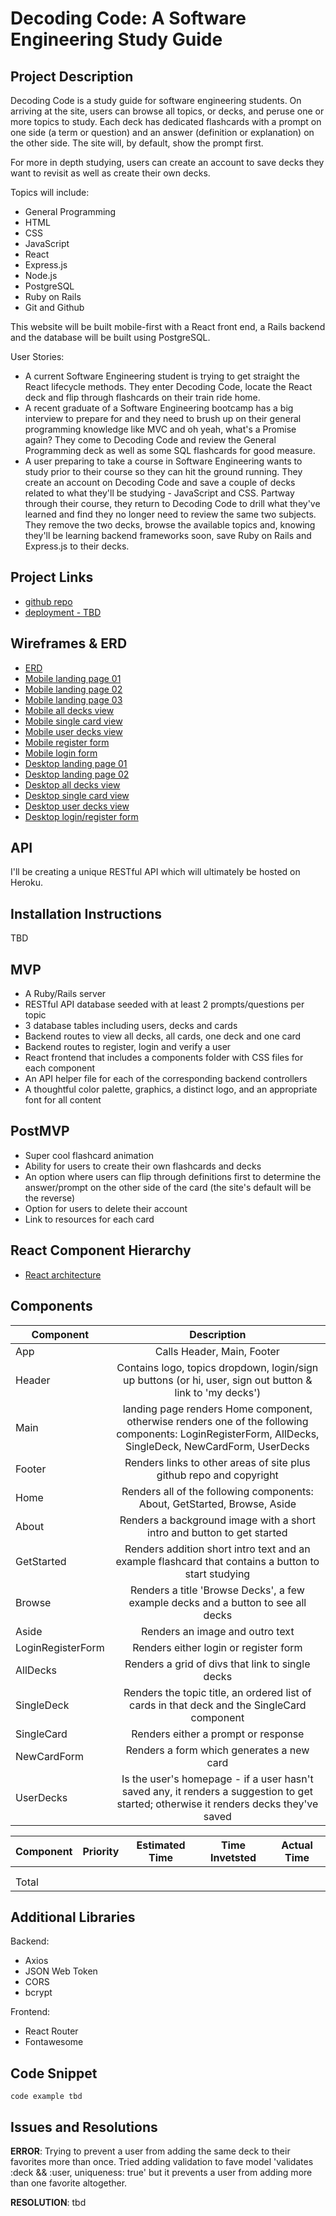 # Decoding Code: A Software Engineering Study Guide

## Project Description

Decoding Code is a study guide for software engineering students. On arriving at the site, users can browse all topics, or decks, and peruse one or more topics to study. Each deck has dedicated flashcards with a prompt on one side (a term or question) and an answer (definition or explanation) on the other side. The site will, by default, show the prompt first.

For more in depth studying, users can create an account to save decks they want to revisit as well as create their own decks. 

Topics will include:

- General Programming
- HTML
- CSS
- JavaScript
- React
- Express.js
- Node.js
- PostgreSQL
- Ruby on Rails
- Git and Github

This website will be built mobile-first with a React front end, a Rails backend and the database will be built using PostgreSQL.

User Stories: 

- A current Software Engineering student is trying to get straight the React lifecycle methods. They enter Decoding Code, locate the React deck and flip through flashcards on their train ride home.
- A recent graduate of a Software Engineering bootcamp has a big interview to prepare for and they need to brush up on their general programming knowledge like MVC and oh yeah, what's a Promise again? They come to Decoding Code and review the General Programming deck as well as some SQL flashcards for good measure.
- A user preparing to take a course in Software Engineering wants to study prior to their course so they can hit the ground running. They create an account on Decoding Code and save a couple of decks related to what they'll be studying - JavaScript and CSS. Partway through their course, they return to Decoding Code to drill what they've learned and find they no longer need to review the same two subjects. They remove the two decks, browse the available topics and, knowing they'll be learning backend frameworks soon, save Ruby on Rails and Express.js to their decks.

## Project Links

- [github repo](https://github.com/eloisebarrow/decoding_code)
- [deployment - TBD]()

## Wireframes & ERD

- [ERD](https://drive.google.com/file/d/13JBJbqB6kNZIXn0TYY_RPv0waS81ANL_/view?usp=sharing)
- [Mobile landing page 01](https://res.cloudinary.com/eloise/image/upload/v1570158003/sei_project_4/mobile_wireframes/p4_mobile_01.jpg)
- [Mobile landing page 02](https://res.cloudinary.com/eloise/image/upload/v1570158003/sei_project_4/mobile_wireframes/p4_mobile_02.jpg)
- [Mobile landing page 03](https://res.cloudinary.com/eloise/image/upload/v1570158003/sei_project_4/mobile_wireframes/p4_mobile_03.jpg)
- [Mobile all decks view](https://res.cloudinary.com/eloise/image/upload/v1570158002/sei_project_4/mobile_wireframes/p4_mobile_04.jpg)
- [Mobile single card view](https://res.cloudinary.com/eloise/image/upload/v1570158006/sei_project_4/mobile_wireframes/p4_mobile_05.jpg)
- [Mobile user decks view](https://res.cloudinary.com/eloise/image/upload/v1570158004/sei_project_4/mobile_wireframes/p4_mobile_06.jpg)
- [Mobile register form](https://res.cloudinary.com/eloise/image/upload/v1570158003/sei_project_4/mobile_wireframes/p4_mobile_07.jpg)
- [Mobile login form](https://res.cloudinary.com/eloise/image/upload/v1570158003/sei_project_4/mobile_wireframes/p4_mobile_08.jpg)
- [Desktop landing page 01](https://res.cloudinary.com/eloise/image/upload/v1570157717/sei_project_4/desktop_wireframes/p4_desktop_01.jpg)
- [Desktop landing page 02](https://res.cloudinary.com/eloise/image/upload/v1570157717/sei_project_4/desktop_wireframes/p4_desktop_02.jpg)
- [Desktop all decks view](https://res.cloudinary.com/eloise/image/upload/v1570157716/sei_project_4/desktop_wireframes/p4_desktop_03.jpg)
- [Desktop single card view](https://res.cloudinary.com/eloise/image/upload/v1570157718/sei_project_4/desktop_wireframes/p4_desktop_04.jpg)
- [Desktop user decks view](https://res.cloudinary.com/eloise/image/upload/v1570157716/sei_project_4/desktop_wireframes/p4_desktop_06.jpg)
- [Desktop login/register form](https://res.cloudinary.com/eloise/image/upload/v1570157718/sei_project_4/desktop_wireframes/p4_desktop_05.jpg)

## API

I'll be creating a unique RESTful API which will ultimately be hosted on Heroku.

## Installation Instructions

TBD

## MVP

- A Ruby/Rails server
- RESTful API database seeded with at least 2 prompts/questions per topic
- 3 database tables including users, decks and cards
- Backend routes to view all decks, all cards, one deck and one card
- Backend routes to register, login and verify a user
- React frontend that includes a components folder with CSS files for each component
- An API helper file for each of the corresponding backend controllers
- A thoughtful color palette, graphics, a distinct logo, and an appropriate font for all content

## PostMVP

- Super cool flashcard animation
- Ability for users to create their own flashcards and decks
- An option where users can flip through definitions first to determine the answer/prompt on the other side of the card (the site's default will be the reverse)
- Option for users to delete their account
- Link to resources for each card

## React Component Hierarchy

- [React architecture](https://www.draw.io/#G1qzn4G5G4smaLWagqYe29hmvExxMpQHzv)

## Components

| Component | Description | 
| --- | :---: |  
|  App | Calls Header, Main, Footer | 
| Header | Contains logo, topics dropdown, login/sign up buttons (or hi, user, sign out button & link to 'my decks') | 
| Main | landing page renders Home component, otherwise renders one of the following components: LoginRegisterForm, AllDecks, SingleDeck, NewCardForm, UserDecks |
| Footer | Renders links to other areas of site plus github repo and copyright |
| Home | Renders all of the following components: About, GetStarted, Browse, Aside |
| About | Renders a background image with a short intro and button to get started |
| GetStarted | Renders addition short intro text and an example flashcard that contains a button to start studying |
| Browse | Renders a title 'Browse Decks', a few example decks and a button to see all decks |
| Aside | Renders an image and outro text |
| LoginRegisterForm | Renders either login or register form |
| AllDecks | Renders a grid of divs that link to single decks |
| SingleDeck | Renders the topic title, an ordered list of cards in that deck and the SingleCard component | 
| SingleCard | Renders either a prompt or response |
| NewCardForm | Renders a form which generates a new card |
| UserDecks | Is the user's homepage - if a user hasn't saved any, it renders a suggestion to get started; otherwise it renders decks they've saved |

| Component | Priority | Estimated Time | Time Invetsted | Actual Time |
| --- | :---: |  :---: | :---: | :---: |
|  |  | |  |  |
|  |  | |  |  |
| Total |  |  |  |  |

## Additional Libraries

Backend: 
- Axios
- JSON Web Token
- CORS
- bcrypt

Frontend:
- React Router
- Fontawesome

## Code Snippet

```
code example tbd
```

## Issues and Resolutions

**ERROR**: Trying to prevent a user from adding the same deck to their favorites more than once. Tried adding validation to fave model 'validates :deck && :user, uniqueness: true' but it prevents a user from adding more than one favorite altogether.

**RESOLUTION**: tbd